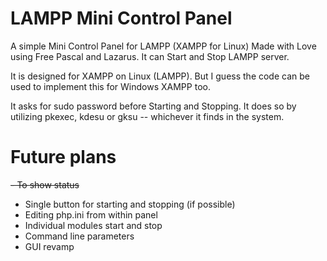 # LAMPP Mini Control Panel
A simple Mini Control Panel for LAMPP (XAMPP for Linux)
Made with Love using Free Pascal and Lazarus. It can Start and Stop LAMPP server.

It is designed for XAMPP on Linux (LAMPP). But I guess the code can be used to implement this for Windows XAMPP too.

It asks for sudo password before Starting and Stopping.
It does so by utilizing pkexec, kdesu or gksu -- whichever it finds in the system.

# Future plans
~~- To show status~~
- Single button for starting and stopping (if possible)
- Editing php.ini from within panel
- Individual modules start and stop
- Command line parameters
- GUI revamp

